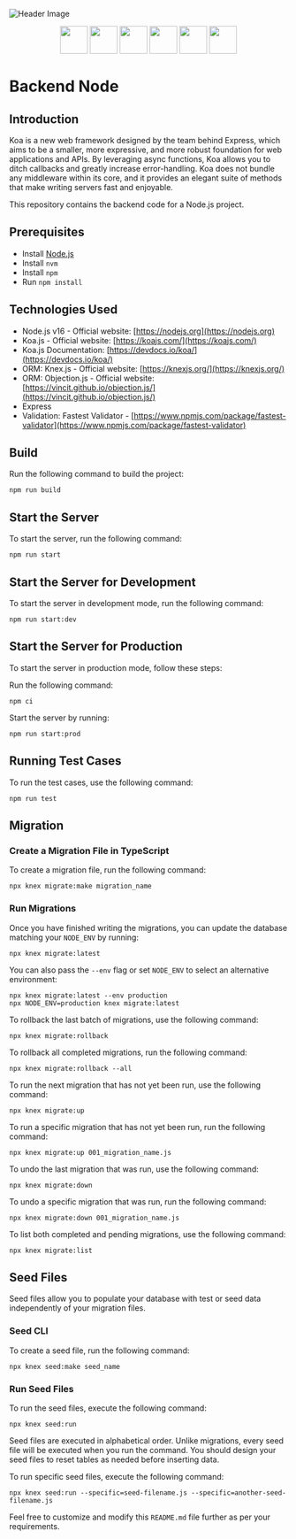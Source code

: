 ![Header Image](https://miro.medium.com/v2/resize:fit:1140/1*_SEhpSaIh7-l1jV-yFgeDQ.jpeg)
<p align="center">
  <img src="https://google.github.io/sqlcommenter/images/knex-logo.png" height="50px">
  <img src="https://raw.githubusercontent.com/kelektiv/node-cron/HEAD/logo.svg" height="50px">
  <img src="https://unicframework.github.io/validator/logo.jpg" height="50px">
  <img src="https://img.stackshare.io/service/6191/oDM0j5q0_400x400.png" height="50px">
  <img src="https://www.vectorlogo.zone/logos/expressjs/expressjs-ar21.png" height="50px">
  <img src="https://upload.wikimedia.org/wikipedia/commons/thumb/d/d9/Node.js_logo.svg/1280px-Node.js_logo.svg.png" height="50px">
</p>

# Backend Node

## Introduction
Koa is a new web framework designed by the team behind Express, which aims to be a smaller, more expressive, and more robust foundation for web applications and APIs. By leveraging async functions, Koa allows you to ditch callbacks and greatly increase error-handling. Koa does not bundle any middleware within its core, and it provides an elegant suite of methods that make writing servers fast and enjoyable.


This repository contains the backend code for a Node.js project.

## Prerequisites
- Install [Node.js](https://nodejs.org/en/download/)
- Install `nvm`
- Install `npm`
- Run `npm install`

## Technologies Used
- Node.js v16 - Official website: [https://nodejs.org](https://nodejs.org)
- Koa.js - Official website: [https://koajs.com/](https://koajs.com/)
- Koa.js Documentation: [https://devdocs.io/koa/](https://devdocs.io/koa/)
- ORM: Knex.js - Official website: [https://knexjs.org/](https://knexjs.org/)
- ORM: Objection.js - Official website: [https://vincit.github.io/objection.js/](https://vincit.github.io/objection.js/)
- Express
- Validation: Fastest Validator - [https://www.npmjs.com/package/fastest-validator](https://www.npmjs.com/package/fastest-validator)

## Build
Run the following command to build the project:

```shell
npm run build
```

## Start the Server
To start the server, run the following command:

```shell
npm run start
```

## Start the Server for Development
To start the server in development mode, run the following command:

```shell
npm run start:dev
```

## Start the Server for Production
To start the server in production mode, follow these steps:

Run the following command:
```shell
npm ci
```

Start the server by running:
```shell
npm run start:prod
```

## Running Test Cases
To run the test cases, use the following command:

```shell
npm run test
```

## Migration
### Create a Migration File in TypeScript
To create a migration file, run the following command:

```shell
npx knex migrate:make migration_name
```

### Run Migrations
Once you have finished writing the migrations, you can update the database matching your `NODE_ENV` by running:

```shell
npx knex migrate:latest
```

You can also pass the `--env` flag or set `NODE_ENV` to select an alternative environment:

```shell
npx knex migrate:latest --env production
npx NODE_ENV=production knex migrate:latest
```

To rollback the last batch of migrations, use the following command:

```shell
npx knex migrate:rollback
```

To rollback all completed migrations, run the following command:

```shell
npx knex migrate:rollback --all
```

To run the next migration that has not yet been run, use the following command:

```shell
npx knex migrate:up
```

To run a specific migration that has not yet been run, run the following command:

```shell
npx knex migrate:up 001_migration_name.js
```

To undo the last migration that was run, use the following command:

```shell
npx knex migrate:down
```

To undo a specific migration that was run, run the following command:

```shell
npx knex migrate:down 001_migration_name.js
```

To list both completed and pending migrations, use the following command:

```shell
npx knex migrate:list
```

## Seed Files
Seed files allow you to populate your database with test or seed data independently of your migration files.

### Seed CLI
To create a seed file, run the following command:

```shell
npx knex seed:make seed_name
```

### Run Seed Files
To run the seed files, execute the following command:

```shell
npx knex seed:run
```

Seed files are executed in alphabetical order. Unlike migrations, every seed file will be executed when you run the command. You should design your seed files to reset tables as needed before inserting data.

To run specific seed files, execute the following command:

```shell
npx knex seed:run --specific=seed-filename.js --specific=another-seed-filename.js
```

Feel free to customize and modify this `README.md` file further as per your requirements.
